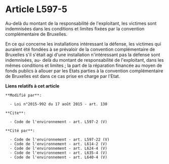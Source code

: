 # Article L597-5

Au-delà du montant de la responsabilité de l'exploitant, les victimes sont indemnisées dans les conditions et limites fixées
par la convention complémentaire de Bruxelles. 

En ce qui concerne les installations intéressant la défense, les victimes qui auraient été fondées à se prévaloir de la
convention complémentaire de Bruxelles s'il s'était agi d'une installation n'intéressant pas la défense sont indemnisées, au-
delà du montant de responsabilité de l'exploitant, dans les mêmes conditions et limites ; la part de la réparation financée
au moyen de fonds publics à allouer par les Etats parties à la convention complémentaire de Bruxelles est dans ce cas prise
en charge par l'Etat.

**Liens relatifs à cet article**

	**Modifié par**:

	  - Loi n°2015-992 du 17 août 2015 - art. 130

	**Cite**:

	  - Code de l'environnement - art. L597-2 (V)

	**Cité par**:

	  - Code de l'environnement - art. L597-22 (V)
	  - Code de l'environnement - art. L614-2 (V)
	  - Code de l'environnement - art. L624-4 (V)
	  - Code de l'environnement - art. L635-4 (V)
	  - Code de l'environnement - art. L640-4 (V)

